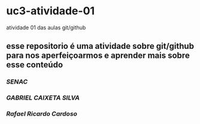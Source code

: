 # uc3-atividade-01
atividade 01 das aulas git/github
## esse repositorio é uma atividade sobre git/github para nos aperfeiçoarmos e aprender mais sobre esse conteúdo 
### ***SENAC***
### ***GABRIEL CAIXETA SILVA***
### ***Rafael Ricardo Cardoso*** 
